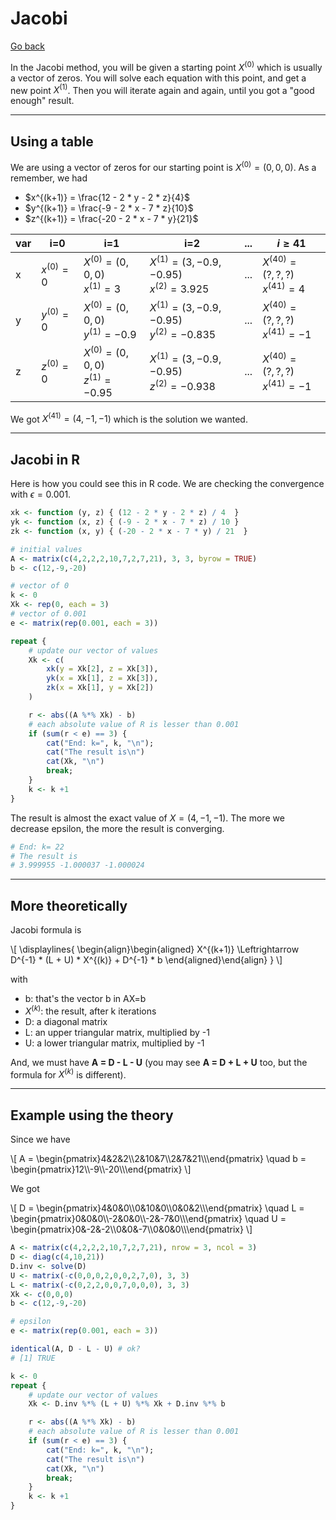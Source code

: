 # Jacobi

[Go back](../index.md)

In the Jacobi method, you will be given a starting point $X^{(0)}$ which is usually a vector of zeros. You will solve each equation with this point, and get a new point $X^{(1)}$. Then you will iterate again and again, until you got a "good enough" result.

<hr class="sl">

## Using a table

We are using a vector of zeros for our starting point is $X^{(0)} = (0,0,0)$. As a remember, we had

* $x^{(k+1)} = \frac{12 - 2 * y - 2 * z}{4}$
* $y^{(k+1)} = \frac{-9 - 2 * x - 7 * z}{10}$
* $z^{(k+1)} = \frac{-20 - 2 * x - 7 * y}{21}$

| var | i=0 | i=1 | i=2 | ... | $i\ge41$ |
| ------ | ------ | ------ | ------ | ------ | ------ |
| x | $x^{(0)} = 0$ | $X^{(0)} = (0,0,0)$ <br> $x^{(1)} = 3$ | $X^{(1)} = (3,-0.9,-0.95)$ <br> $x^{(2)} = 3.925$ | ... | $X^{(40)} = (?,?,?)$ <br> $x^{(41)} = 4$ |
| y | $y^{(0)} = 0$ | $X^{(0)} = (0,0,0)$ <br> $y^{(1)} = -0.9$ | $X^{(1)} = (3,-0.9,-0.95)$ <br> $y^{(2)} = -0.835$ | ... | $X^{(40)} = (?,?,?)$ <br> $x^{(41)} = -1$ |
| z | $z^{(0)} = 0$ | $X^{(0)}  = (0,0,0)$ <br> $z^{(1)} = -0.95$ | $X^{(1)} = (3,-0.9,-0.95)$ <br> $z^{(2)} = -0.938$ | ... | $X^{(40)} = (?,?,?)$ <br> $x^{(41)} = -1$ |

We got $X^{(41)} = (4, -1, -1)$ which is the solution we wanted.

<hr class="sr">

## Jacobi in R

Here is how you could see this in R code. We are checking the convergence with $\epsilon = 0.001$.

```r
xk <- function (y, z) { (12 - 2 * y - 2 * z) / 4  }
yk <- function (x, z) { (-9 - 2 * x - 7 * z) / 10 }
zk <- function (x, y) { (-20 - 2 * x - 7 * y) / 21  }

# initial values
A <- matrix(c(4,2,2,2,10,7,2,7,21), 3, 3, byrow = TRUE)
b <- c(12,-9,-20)

# vector of 0
k <- 0
Xk <- rep(0, each = 3)
# vector of 0.001
e <- matrix(rep(0.001, each = 3))

repeat {
	# update our vector of values
	Xk <- c(
		xk(y = Xk[2], z = Xk[3]),
		yk(x = Xk[1], z = Xk[3]),
		zk(x = Xk[1], y = Xk[2])
	)

	r <- abs((A %*% Xk) - b)
	# each absolute value of R is lesser than 0.001
	if (sum(r < e) == 3) {
		cat("End: k=", k, "\n");
		cat("The result is\n")
		cat(Xk, "\n")
		break;
	}
	k <- k +1
}
```

The result is almost the exact value of $X = (4,-1,-1)$. The more we decrease epsilon, the more the result is converging. 

```r
# End: k= 22
# The result is
# 3.999955 -1.000037 -1.000024
```

<hr class="sl">

## More theoretically

Jacobi formula is
<div>
  \[
    \displaylines{
      \begin{align}\begin{aligned}
    X^{(k+1)}
    \Leftrightarrow D^{-1} * (L + U) * X^{(k)} + D^{-1} * b
    \end{aligned}\end{align}
    }
  \]
</div>

with

* b: that's the vector b in AX=b
* $X^{(k)}$: the result, after k iterations
* D: a diagonal matrix
* L: an upper triangular matrix, multiplied by -1
* U: a lower triangular matrix, multiplied by -1

And, we must have **A = D - L - U** <span class="tms">(you may see **A = D + L + U** too, but the formula for $X^{(k)}$ is different)</span>.

<hr class="sr">

## Example using the theory

Since we have

<div>
\[
A = \begin{pmatrix}4&2&2\\2&10&7\\2&7&21\\\end{pmatrix}
\quad
b = \begin{pmatrix}12\\-9\\-20\\\end{pmatrix}
\]
</div>

We got

<div>
\[
D = \begin{pmatrix}4&0&0\\0&10&0\\0&0&2\\\end{pmatrix}
\quad
L = \begin{pmatrix}0&0&0\\-2&0&0\\-2&-7&0\\\end{pmatrix}
\quad
U = \begin{pmatrix}0&-2&-2\\0&0&-7\\0&0&0\\\end{pmatrix}
\]
</div>

```r
A <- matrix(c(4,2,2,2,10,7,2,7,21), nrow = 3, ncol = 3)
D <- diag(c(4,10,21))
D.inv <- solve(D)
U <- matrix(-c(0,0,0,2,0,0,2,7,0), 3, 3)
L <- matrix(-c(0,2,2,0,0,7,0,0,0), 3, 3)
Xk <- c(0,0,0)
b <- c(12,-9,-20)

# epsilon
e <- matrix(rep(0.001, each = 3))

identical(A, D - L - U) # ok?
# [1] TRUE

k <- 0
repeat {
	# update our vector of values
	Xk <- D.inv %*% (L + U) %*% Xk + D.inv %*% b

	r <- abs((A %*% Xk) - b)
	# each absolute value of R is lesser than 0.001
	if (sum(r < e) == 3) {
		cat("End: k=", k, "\n");
		cat("The result is\n")
		cat(Xk, "\n")
		break;
	}
	k <- k +1
}
```